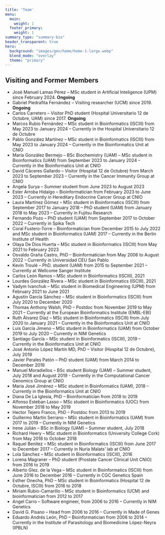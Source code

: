 ```yaml
---
title: 'Team'
menu:
  main:
    weight: 1
  footer_primary:
    weight: 1
summary_type: "summary-bio"
header_transparent: true
hero:
  background: "images/gen/home/home-1-large.webp"
  blend_mode: "overlay"
  theme: "primary"
---
```


## Visiting and Former Members

- José Manuel Lamas Pérez – MSc student in Artificial Inteligence (UPM) since February 2024. **Ongoing**
- Gabriel Piedrafita Fernández – Visiting researcher (UCM) since 2019. **Ongoing**
- Carlos Carretero – Visitor PhD student (Hospital Universitario 12 de Octubre, UAM) since 2017. **Ongoing**
- Marcos Rubio Fernández – MSc student in Bioinformatics (ISCIII) from May 2023 to January 2024 – Currently in the Hospital Universitario 12 de Octubre
- Pablo González Martínez – MSc student in Bioinformatics (ISCIII) from May 2023 to January 2024 – Currently in the Bioinformatics Unit at CNIO
- María González Bermejo – BSc Biochemistry (UAM) – MSc student in Bioinformatics (UAM) from September 2023 to January 2024 – Currently in the Bioinformatics Unit at CNIO
- David Cáceres Gallardo – Visitor (Hospital 12 de Octubre) from March 2023 to September 2023 – Currently in the Cancer Immunity Group at CNIO
- Angela Surya – Summer student from June 2023 to August 2023
- Ester Arroba Hidalgo – Bioinformatician from February 2023 to June 2023 – Currently in Hereditary Endocrine Cancer Group at CNIO 
- Laura Martínez Gómez – MSc student in Bioinformatics (ISCIII) from September 2017 to January 2018 – PhD student (UAM) from January 2018 to May 2023 – Currently in Fujitsu Research
- Fernando Pozo – PhD student (UAM) from September 2017 to October 2022 – Currently in Spika Tech
- Coral Fustero-Torre – Bioinformatician from December 2015 to July 2022 and MSc student in Bioinformatics (UAM) 2017 – Currently in the Berlin Institute of Health
- Olaya De Dios Huerta – MSc student in Bioinformatics (ISCIII) from May 2021 to February 2023
- Osvaldo Graña Castro, PhD – Bioinformatician from May 2006 to August 2022 – Currently in Universidad CEU San Pablo
- Kevin Troulé – PhD. student (UAM) from 2015 to September 2021 – Currently at Wellcome Sanger Institute
- Carlos León Ramos – MSc student in Bioinformatics (ISCIII), 2021
- Lourdes González Rivera – MSc student in Bioinformatics (ISCIII), 2021
- Vadym Ivanchuk – MSc student in Biomedical Engineering (UPM) from February 2021 to June 2021
- Agustín García Sánchez – MSc student in Bioinformatics (ISCIII) from July 2020 to December 2020
- Thomas Anthony Walsh, PhD – Postdoc from November 2019 to May 2021 – Currently at the European Bioinformatics Institute (EMBL-EBI)
- Ruth Álvarez Díaz – MSc student in Bioinformatics (ISCIII) from July 2020 to January 2021 – Currently in the Bioinformatics Unit at CNIO
- Luis García Jimeno –  MSc student in Bioinformatics (UAM) from October 2019 to July 2020 – Currently in NIM Genetics
- Santiago García – MSc student in Bioinformatics (ISCIII), 2019 – Currently in the Bioinformatics Unit at CNIO
- José Antonio López Martín MD, PhD – Visitor (Hospital 12 de Octubre), July 2019
- Javier Perales Patón – PhD student (UAM) from March 2014 to December 2019
- Manuel Moradiellos – BSc student Biology (UAM) – Summer student, July 2018 and August 2019 - Currently in the Computational Cancer Genomics Group at CNIO
- Maria José Jiménez – MSc student in Bioinformatics (UAM), 2018 – Currently in the Bioinformatics Unit at CNIO
- Diana De La Iglesia, PhD – Bioinformatician from 2018 to 2019
- Alfonso Esteban Lasso – MSc student in Bioinformatics (UOC) from November 2018 to May 2019
- Hector Tejero Franco, PhD – Postdoc from 2013 to 2019
- Guillermo Martín Serrano – MSc student in Bioinformatics (UAM) from 2017 to 2019 – Currently in NIM Genetics
- Irene Julián – BSc in Biology (UAM) – Summer student, July 2018
- Richard Heery – MSc student in Bioinformatics (University College Cork) from May 2018 to October 2018
- Raquel Benítez – MSc student in Bioinformatics (ISCIII) from June 2017 to December 2017 – Currently in Nuria Malats’ lab at CNIO
- Lola Sánchez – MSc student in Bioinformatics (ISCIII), 2016
- Lorena Magraner – PhD student (Prostate Cancer Clinical Unit CNIO) from 2016 to 2019
- Alberto Glez. de la Vega – MSc student in Bioinformatics (ISCIII) from June 2016 to December 2016 – Currently in CGC Genetics Spain
- Esther Onecha, PhD – MSc student in Bioinformatics (Hospital 12 de Octubre, ISCIII) from 2016 to 2018
- Miriam Rubio-Camarillo – MSc student in Bioinformatics (UCM) and bioinformatician from 2012 to 2017
- Angel Carro – Software engineer, from 2006 to 2016 – Currently in NIM Genetics
- David G. Pisano – Head from 2006 to 2016 –  Currently in Made of Genes
- Eduardo Andrés León, PhD – Bioinformatician from 2006 to 2014 – Currently in the Institute of Parasitology and Biomedicine López-Neyra (IPBLN)
